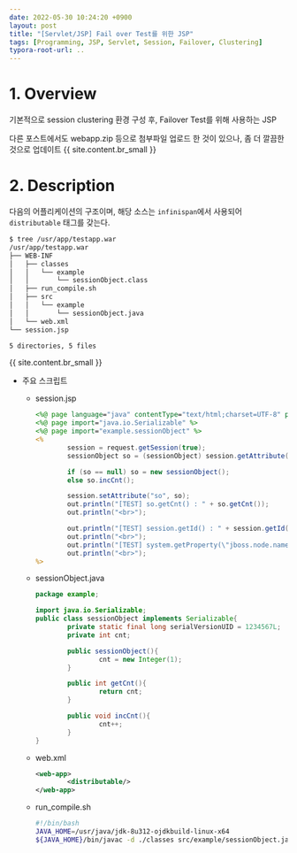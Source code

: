 ```yaml
---
date: 2022-05-30 10:24:20 +0900
layout: post
title: "[Servlet/JSP] Fail over Test를 위한 JSP"
tags: [Programming, JSP, Servlet, Session, Failover, Clustering]
typora-root-url: ..
---
```


# 1. Overview

기본적으로 session clustering 환경 구성 후, Failover Test를 위해 사용하는 JSP

다른 포스트에서도 webapp.zip 등으로 첨부파일 업로드 한 것이 있으나, 좀 더 깔끔한 것으로 업데이트
{{ site.content.br_small }}
# 2. Description

다음의 어플리케이션의 구조이며, 해당 소스는 `infinispan`에서 사용되어 `distributable` 태그를 갖는다.

```bash
$ tree /usr/app/testapp.war
/usr/app/testapp.war
├── WEB-INF
│   ├── classes
│   │   └── example
│   │       └── sessionObject.class
│   ├── run_compile.sh
│   ├── src
│   │   └── example
│   │       └── sessionObject.java
│   └── web.xml
└── session.jsp

5 directories, 5 files
```
{{ site.content.br_small }}
* 주요 스크립트

  * session.jsp

    ```jsp
    <%@ page language="java" contentType="text/html;charset=UTF-8" pageEncoding="UTF-8" %>
    <%@ page import="java.io.Serializable" %>
    <%@ page import="example.sessionObject" %>
    <%
            session = request.getSession(true);
            sessionObject so = (sessionObject) session.getAttribute("so");
    
            if (so == null) so = new sessionObject();
            else so.incCnt();
    
            session.setAttribute("so", so);
            out.println("[TEST] so.getCnt() : " + so.getCnt());
            out.println("<br>");
    
            out.println("[TEST] session.getId() : " + session.getId());
            out.println("<br>");
            out.println("[TEST] system.getProperty(\"jboss.node.name\") : " + System.getProperty("jboss.node.name"));
            out.println("<br>");
    %>
    ```

    

  * sessionObject.java

    ```java
    package example;
    
    import java.io.Serializable;
    public class sessionObject implements Serializable{
            private static final long serialVersionUID = 1234567L;
            private int cnt;
    
            public sessionObject(){
                    cnt = new Integer(1);
            }
    
            public int getCnt(){
                    return cnt;
            }
    
            public void incCnt(){
                    cnt++;
            }
    }
    ```

    

  * web.xml

    ```xml
    <web-app>
            <distributable/>
    </web-app>
    ```

    

  * run_compile.sh

    ```bash
    #!/bin/bash
    JAVA_HOME=/usr/java/jdk-8u312-ojdkbuild-linux-x64
    ${JAVA_HOME}/bin/javac -d ./classes src/example/sessionObject.java
    ```

    
